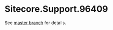 # Sitecore.Support.96409

See [master branch](https://github.com/sitecoresupport/Sitecore.Support.96409) for details.